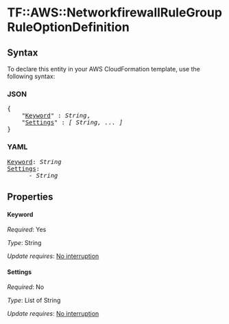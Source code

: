# TF::AWS::NetworkfirewallRuleGroup RuleOptionDefinition

## Syntax

To declare this entity in your AWS CloudFormation template, use the following syntax:

### JSON

<pre>
{
    "<a href="#keyword" title="Keyword">Keyword</a>" : <i>String</i>,
    "<a href="#settings" title="Settings">Settings</a>" : <i>[ String, ... ]</i>
}
</pre>

### YAML

<pre>
<a href="#keyword" title="Keyword">Keyword</a>: <i>String</i>
<a href="#settings" title="Settings">Settings</a>: <i>
      - String</i>
</pre>

## Properties

#### Keyword

_Required_: Yes

_Type_: String

_Update requires_: [No interruption](https://docs.aws.amazon.com/AWSCloudFormation/latest/UserGuide/using-cfn-updating-stacks-update-behaviors.html#update-no-interrupt)

#### Settings

_Required_: No

_Type_: List of String

_Update requires_: [No interruption](https://docs.aws.amazon.com/AWSCloudFormation/latest/UserGuide/using-cfn-updating-stacks-update-behaviors.html#update-no-interrupt)

